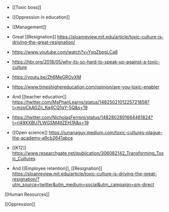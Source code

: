 - [[Toxic boss]]
- [[Oppression in education]]
- [[Management]]

- Great [[Resignation]] https://sloanreview.mit.edu/article/toxic-culture-is-driving-the-great-resignation/

- https://www.youtube.com/watch?v=YxqZbpgLCa8
- https://hbr.org/2018/05/why-its-so-hard-to-speak-up-against-a-toxic-culture
- https://youtu.be/Zh6MeGROvXM

- https://www.timeshighereducation.com/opinion/are-you-toxic-enabler

- And [[teacher education]] https://twitter.com/MsPhanLearns/status/1482502101225721858?t=mzpCkAGZij_Kq4CQ1qY-5Q&s=19

- https://twitter.com/NicholasFerroni/status/1482802891664461824?t=rI49XXBU7LWGSM4tlZEH7A&s=19

- [[Open science]] https://junanaguy.medium.com/toxic-cultures-plague-the-academy-a9cb2641abce

- [[K12]] https://www.researchgate.net/publication/306082142_Transforming_Toxic_Cultures

- And [[Employee retention]], [[Resignation]] https://sloanreview.mit.edu/article/toxic-culture-is-driving-the-great-resignation/?utm_source=twitter&utm_medium=social&utm_campaign=sm-direct

[[Human Resources]]

[[Oppression]]
